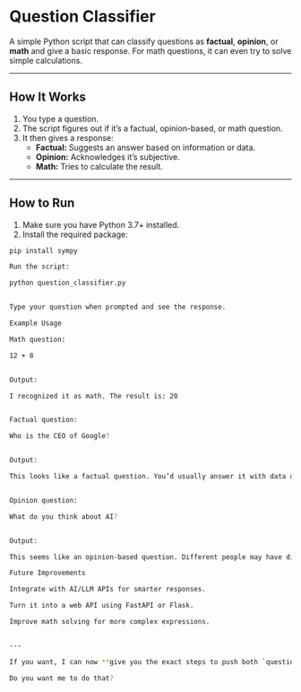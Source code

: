# Question Classifier

A simple Python script that can classify questions as **factual**, **opinion**, or **math** and give a basic response. For math questions, it can even try to solve simple calculations.

---

## How It Works

1. You type a question.  
2. The script figures out if it’s a factual, opinion-based, or math question.  
3. It then gives a response:
   - **Factual:** Suggests an answer based on information or data.  
   - **Opinion:** Acknowledges it’s subjective.  
   - **Math:** Tries to calculate the result.  

---

## How to Run

1. Make sure you have Python 3.7+ installed.  
2. Install the required package:

```bash
pip install sympy

Run the script:

python question_classifier.py


Type your question when prompted and see the response.

Example Usage

Math question:

12 + 8


Output:

I recognized it as math. The result is: 20


Factual question:

Who is the CEO of Google?


Output:

This looks like a factual question. You’d usually answer it with data or a knowledge source.


Opinion question:

What do you think about AI?


Output:

This seems like an opinion-based question. Different people may have different answers.

Future Improvements

Integrate with AI/LLM APIs for smarter responses.

Turn it into a web API using FastAPI or Flask.

Improve math solving for more complex expressions.


---

If you want, I can now **give you the exact steps to push both `question_classifier.py` and this polished README to GitHub** in one go, so your repo is fully ready for Internshala.  

Do you want me to do that?


